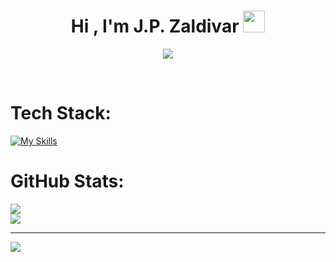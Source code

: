 
<h1 align="center"><b>Hi , I'm J.P. Zaldivar </b><img src="https://media.giphy.com/media/hvRJCLFzcasrR4ia7z/giphy.gif" width="35"></h1>

<p align="center">
  <a href="https://github.com/DenverCoder1/readme-typing-svg"><img src="https://readme-typing-svg.herokuapp.com?font=Time+New+Roman&color=48C9B0&size=25&center=true&vCenter=true&width=600&height=100&lines=Studying+Data+Science+and+Engineering;Student+at+42+Barcelona+School"></a>
</p>


<br>

# Tech Stack:
[![My Skills](https://skillicons.dev/icons?i=aws,bash,c,cpp,cmake,latex,linux,md,matlab,postgres,py,r,vscode)](https://skillicons.dev)

# GitHub Stats:
![](https://github-readme-stats.vercel.app/api?username=0J0P0&theme=gotham&hide_border=true&include_all_commits=false&count_private=false)<br/>
![](https://github-readme-streak-stats.herokuapp.com/?user=0J0P0&theme=gotham&hide_border=true)<br/>

---
[![](https://visitcount.itsvg.in/api?id=0J0P0&label=Profile%20Views&color=0&icon=5&pretty=false)](https://visitcount.itsvg.in)
